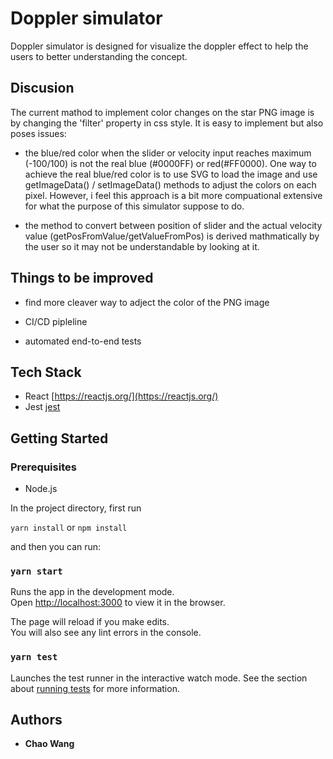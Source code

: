 # Doppler simulator

Doppler simulator is designed for visualize the doppler effect to help the users to better understanding the concept.

## Discusion

The current mathod to implement color changes on the star PNG image is by changing the 'filter' property in css style. It is easy to implement but also poses issues:

- the blue/red color when the slider or velocity input reaches maximum (-100/100) is not the real blue (#0000FF) or red(#FF0000). One way to achieve the real blue/red color is to use SVG to load the image and use getImageData() / setImageData() methods to adjust the colors on each pixel. However, i feel this approach is a bit more compuational extensive for what the purpose of this simulator suppose to do.

- the method to convert between position of slider and the actual velocity value (getPosFromValue/getValueFromPos) is derived mathmatically by the user so it may not be understandable by looking at it.

## Things to be improved

- find more cleaver way to adject the color of the PNG image

- CI/CD pipleline

- automated end-to-end tests

## Tech Stack

- React [https://reactjs.org/](https://reactjs.org/)
- Jest [jest](https://jestjs.io/)

## Getting Started

### Prerequisites

- Node.js

In the project directory, first run

`yarn install` or `npm install`

and then you can run:

### `yarn start`

Runs the app in the development mode.<br />
Open [http://localhost:3000](http://localhost:3000) to view it in the browser.

The page will reload if you make edits.<br />
You will also see any lint errors in the console.

### `yarn test`

Launches the test runner in the interactive watch mode.
See the section about [running tests](https://facebook.github.io/create-react-app/docs/running-tests) for more information.

## Authors

- **Chao Wang**
